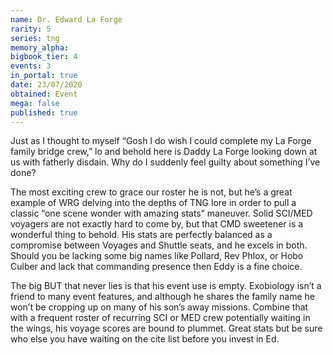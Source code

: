 ```yaml
---
name: Dr. Edward La Forge
rarity: 5
series: tng
memory_alpha:
bigbook_tier: 4
events: 3
in_portal: true
date: 23/07/2020
obtained: Event
mega: false
published: true
---
```


Just as I thought to myself “Gosh I do wish I could complete my La Forge family bridge crew,” lo and behold here is Daddy La Forge looking down at us with fatherly disdain. Why do I suddenly feel guilty about something I’ve done? 

The most exciting crew to grace our roster he is not, but he’s a great example of WRG delving into the depths of TNG lore in order to pull a classic “one scene wonder with amazing stats” maneuver. Solid SCI/MED voyagers are not exactly hard to come by, but that CMD sweetener is a wonderful thing to behold. His stats are perfectly balanced as a compromise between Voyages and Shuttle seats, and he excels in both. Should you be lacking some big names like Pollard, Rev Phlox, or Hobo Culber and lack that commanding presence then Eddy is a fine choice. 

The big BUT that never lies is that his event use is empty. Exobiology isn’t a friend to many event features, and although he shares the family name he won’t be cropping up on many of his son’s away missions. Combine that with a frequent roster of recurring SCI or MED crew potentially waiting in the wings, his voyage scores are bound to plummet. Great stats but be sure who else you have waiting on the cite list before you invest in Ed.
